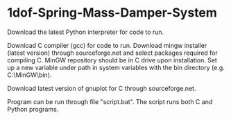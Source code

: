 # 1dof-Spring-Mass-Damper-System
Download the latest Python interpreter for code to run. 

Download C compiler (gcc) for code to run. Download mingw installer (latest version) through sourceforge.net and select packages required for compiling C. MinGW repository should be in C drive upon installation. 
Set up a new variable under path in system variables with the bin directory (e.g. C:\MinGW\bin).

Download latest version of gnuplot for C through sourceforge.net. 

Program can be run through file "script.bat". The script runs both C and Python programs.
